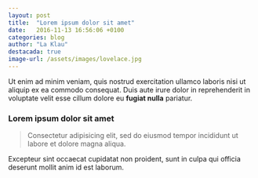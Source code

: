 ```yaml
---
layout: post
title:  "Lorem ipsum dolor sit amet"
date:   2016-11-13 16:56:06 +0100
categories: blog
author: "La Klau"
destacada: true
image-url: /assets/images/lovelace.jpg
---
```

Ut enim ad minim veniam, quis nostrud exercitation ullamco laboris nisi ut aliquip ex ea commodo consequat. Duis aute irure dolor in reprehenderit in voluptate velit esse cillum dolore eu **fugiat nulla** pariatur.

### Lorem ipsum dolor sit amet

> Consectetur adipisicing elit, sed do eiusmod tempor incididunt ut labore et dolore magna aliqua.



Excepteur sint occaecat cupidatat non proident, sunt in culpa qui officia deserunt mollit anim id est laborum.
